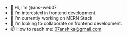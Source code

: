 - 👋 Hi, I’m @ans-web07
- 👀 I’m interested in frontend development.
- 🌱 I’m currently working on MERN Stack
- 💞️ I’m looking to collaborate on frontend development.
- 📫 How to reach me: 07anshika@gmail.com

<!---
ans-web07/ans-web07 is a ✨ special ✨ repository because its `README.md` (this file) appears on your GitHub profile.
You can click the Preview link to take a look at your changes.
--->
